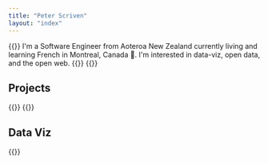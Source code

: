 ```yaml
---
title: "Peter Scriven"
layout: "index"
---
```


{{<intro>}}
  I'm a Software Engineer from Aoteroa New Zealand currently living and learning French in Montreal, Canada 🍁. I'm interested in data-viz, open data, and the open web.
{{</intro>}}
{{<homepage-split>}}

## Projects

{{<list-projects-preview>}}
{{<homepage-split>}}

## Data Viz

{{<list-data-viz-preview>}}

<!--
{{<homepage-split>}}

## Writing

{{<list-writing-preview>}}
 -->